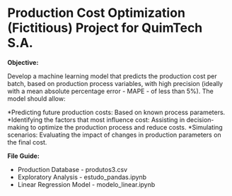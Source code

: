 # Production Cost Optimization (Fictitious) Project for QuimTech S.A.

**Objective:**

Develop a machine learning model that predicts the production cost per batch, based on production process variables, with high precision (ideally with a mean absolute percentage error - MAPE - of less than 5%). The model should allow:

*Predicting future production costs: Based on known process parameters.
*Identifying the factors that most influence cost: Assisting in decision-making to optimize the production process and reduce costs.
*Simulating scenarios: Evaluating the impact of changes in production parameters on the final cost.


**File Guide:**

* Production Database - produtos3.csv
* Exploratory Analysis - estudo_pandas.ipynb
* Linear Regression Model - modelo_linear.ipynb 
